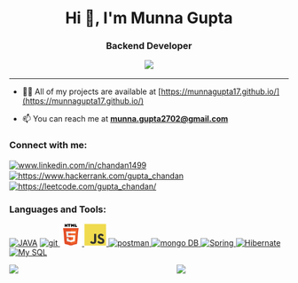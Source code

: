 <h1 align="center">Hi 👋, I'm Munna Gupta</h1>
<h3 align="center">Backend Developer</h3>

<p align="center">
  <img src="https://github.com/thompsonemerson/thompsonemerson/raw/master/cover-thompson.png" height="200"/>
</p>
<hr>

- 👨‍💻 All of my projects are available at [https://munnagupta17.github.io/](https://munnagupta17.github.io/)

- 📫 You can reach me at **munna.gupta2702@gmail.com**

<h3 align="left">Connect with me:</h3>
<p align="left">
<a href="https://www.linkedin.com/in/munnagupta2002/" target="blank"><img align="center" src="https://raw.githubusercontent.com/rahuldkjain/github-profile-readme-generator/master/src/images/icons/Social/linked-in-alt.svg" alt="www.linkedin.com/in/chandan1499" height="30" width="40" /></a>
<a href="https://www.hackerrank.com/munna_gupta2702?hr_r=1" target="blank"><img align="center" src="https://raw.githubusercontent.com/rahuldkjain/github-profile-readme-generator/master/src/images/icons/Social/hackerrank.svg" alt="https://www.hackerrank.com/gupta_chandan" height="30" width="40" /></a>
<a href="https://leetcode.com/Munna_Gupta/" target="blank"><img align="center" src="https://raw.githubusercontent.com/rahuldkjain/github-profile-readme-generator/master/src/images/icons/Social/leet-code.svg" alt="https://leetcode.com/gupta_chandan/" height="30" width="40" /></a>
</p>

<h3 align="left">Languages and Tools:</h3>
<p align="left"><a href="https://www.java.com/en/" target="_blank"> <img src="https://www.vectorlogo.zone/logos/java/java-ar21.svg" alt="JAVA" width="100" height="50"/></a> <a href="https://git-scm.com/" target="_blank"> <img src="https://www.vectorlogo.zone/logos/git-scm/git-scm-icon.svg" alt="git" width="40" height="40"/><a href="https://www.w3.org/html/" target="_blank"> <img src="https://raw.githubusercontent.com/devicons/devicon/master/icons/html5/html5-original-wordmark.svg" alt="html5" width="40" height="40"/> </a> <a href="https://developer.mozilla.org/en-US/docs/Web/JavaScript" target="_blank"> <img src="https://raw.githubusercontent.com/devicons/devicon/master/icons/javascript/javascript-original.svg" alt="javascript" width="40" height="40"/> </a><a href="https://postman.com" target="_blank"> <img src="https://www.vectorlogo.zone/logos/getpostman/getpostman-icon.svg" alt="postman" width="40" height="40"/> </a><a href="https://www.mongodb.com/" target="_blank"> <img src="https://www.vectorlogo.zone/logos/mongodb/mongodb-ar21.svg" alt="mongo DB" width="100" height="40"/><a href="https://spring.io/" target="_blank"> <img src="https://www.vectorlogo.zone/logos/springio/springio-icon.svg" alt="Spring" width="40" height="40"/><a href="https://hibernate.org/" target="_blank"> <img src="https://www.vectorlogo.zone/logos/hibernate/hibernate-ar21.svg" alt="Hibernate" width="100" height="50"/><a href="https://www.mysql.com/" target="_blank"> <img src="https://www.vectorlogo.zone/logos/mysql/mysql-ar21.svg" alt="My SQL" width="100" height="50"/>
  
  </p>

<img align="left" width="60%" src="https://github-readme-stats.vercel.app/api?username=MunnaGupta17&show_icons=true&theme=tokyonight" />

<img align="left" width="35%" src="https://github-readme-stats.vercel.app/api/top-langs/?username=MunnaGupta17&layout=compact)](https://github.com/anuraghazra/github-readme-stats" />

